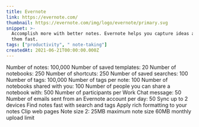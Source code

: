 ```yaml
---
title: Evernote
link: https://evernote.com/
thumbnail: https://evernote.com/img/logo/evernote/primary.svg
snippet: >-
  Accomplish more with better notes. Evernote helps you capture ideas and find
  them fast.
tags: ["productivity", " note-taking"]
createdAt: 2021-06-21T00:00:00.000Z
---
```

Number of notes: 100,000
Number of saved templates: 20
Number of notebooks: 250
Number of shortcuts: 250
Number of saved searches: 100
Number of tags: 100,000
Number of tags per note: 100
Number of notebooks shared with you: 100
Number of people you can share a notebook with: 500
Number of participants per Work Chat message: 50
Number of emails sent from an Evernote account per day: 50
Sync up to 2 devices 
Find notes fast with search and tags
Apply rich formatting to your notes
Clip web pages
Note size 2: 25MB maximum note size
60MB monthly upload limit
